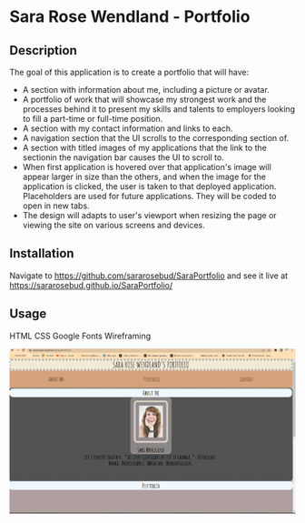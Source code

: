 # Sara Rose Wendland - Portfolio	

## Description

The goal of this application is to create a portfolio that will have:

- A section with information about me, including a picture or avatar. 
- A portfolio of work that will showcase my strongest work and the processes behind it to present my skills and talents to employers looking to fill a part-time or full-time       position. 
- A section with my contact information and links to each. 
- A navigation section that the UI scrolls to the corresponding section of. 
- A section with titled images of my applications that the link to the sectionin the navigation bar causes the UI to scroll to.  
- When first application is hovered over that application's image will appear larger in size than the others, and when the image for the application is clicked, the user is taken to that deployed application. Placeholders are used for future applications. They will be coded to open in new tabs. 
- The design will adapts to user's viewport when resizing the page or viewing the site on various screens and devices.


## Installation

Navigate to https://github.com/sararosebud/SaraPortfolio and see it live at https://sararosebud.github.io/SaraPortfolio/

## Usage

HTML
CSS
Google Fonts
Wireframing

![](assets\images\Screenshot_20230218_023944.png)






